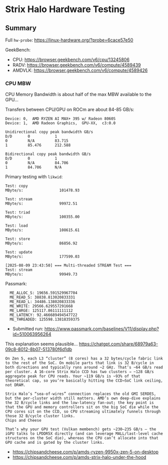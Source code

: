 # Strix Halo Hardware Testing

## Summary

Full `hw-probe`: https://linux-hardware.org/?probe=6cace57e50

GeekBench:
- CPU: https://browser.geekbench.com/v6/cpu/13245806
- RADV: https://browser.geekbench.com/v6/compute/4589439
- AMDVLK: https://browser.geekbench.com/v6/compute/4589426


### CPU MBW
CPU Memory Bandwidth is about half of the max MBW available to the GPU...

Transfers between CPU/GPU on ROCm are about 84-85 GB/s:
```
Device: 0,  AMD RYZEN AI MAX+ 395 w/ Radeon 8060S
Device: 1,  AMD Radeon Graphics,  GPU-XX,  c3:0.0

Unidirectional copy peak bandwidth GB/s
D/D       0           1           
0         N/A         83.715      
1         85.476      212.588     

Bidirectional copy peak bandwidth GB/s
D/D       0           1           
0         N/A         84.706      
1         84.706      N/A         
```

Primary testing with `likwid`:
```
Test: copy
MByte/s:                101478.93

Test: stream
MByte/s:                99972.51

Test: triad
MByte/s:                100355.00

Test: load
MByte/s:                108615.61

Test: store
MByte/s:                86856.92

Test: update
MByte/s:                177599.03

[2025-08-09 23:43:50] === Multi-threaded STREAM Test ===
Test: stream
MByte/s:                99949.73
```
Passmark:
```
  ME_ALLOC_S: 19656.591529967704
  ME_READ_S: 38838.813020833331
  ME_READ_L: 34486.138020833336
  ME_WRITE: 29566.629557291668
  ME_LARGE: 125117.86111111112
  ME_LATENCY: 92.466689494547722
  ME_THREADED: 125598.13818359375
```
- Submitted run: https://www.passmark.com/baselines/V11/display.php?id=510063956264


This explanation seems plausible... https://chatgpt.com/share/68979a63-09c8-8012-8b07-513780f6d1db
```
On Zen 5, each L3 “cluster” (8 cores) has a 32 bytes/cycle fabric link to the rest of the SoC. On mobile parts that link is 32 B/cycle in both directions and typically runs around ~2 GHz. That’s ~64 GB/s read per cluster. A 16‑core Strix Halo CCD has two clusters ⇒ ~128 GB/s aggregate peak for CPU reads. Your ~119 GB/s is ~93% of that theoretical cap, so you’re basically hitting the CCD→SoC link ceiling, not DRAM.

Strix Halo’s “sea‑of‑wires” connection replaces the old GMI SERDES, but the per‑cluster width still matters. AMD’s own deep‑dive explains the 32 B/cycle links and the low‑latency fan‑out; the key point is that the GPU and memory controllers sit on the big SoC die while the CPU cores sit on the CCD, so CPU streaming ultimately funnels through those 32 B/cycle cluster links.
Chips and Cheese

That’s why your GPU test (Vulkan membench) gets ~230–235 GB/s — the iGPU talks to LPDDR5X directly (and can leverage MALL/last‑level cache structures on the SoC die), whereas the CPU can’t allocate into that GPU cache and is gated by the cluster links.
```
- https://chipsandcheese.com/p/amds-ryzen-9950x-zen-5-on-desktop
- https://chipsandcheese.com/p/amds-strix-halo-under-the-hood
